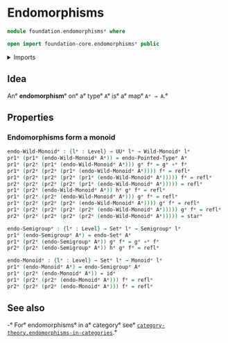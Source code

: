 # Endomorphisms

```agda
module foundation.endomorphismsᵉ where

open import foundation-core.endomorphismsᵉ public
```

<details><summary>Imports</summary>

```agda
open import foundation.dependent-pair-typesᵉ
open import foundation.unit-typeᵉ
open import foundation.universe-levelsᵉ

open import foundation-core.function-typesᵉ
open import foundation-core.identity-typesᵉ
open import foundation-core.setsᵉ

open import group-theory.monoidsᵉ
open import group-theory.semigroupsᵉ

open import structured-types.wild-monoidsᵉ
```

</details>

## Idea

Anᵉ **endomorphism**ᵉ onᵉ aᵉ typeᵉ `A`ᵉ isᵉ aᵉ mapᵉ `Aᵉ → A`.ᵉ

## Properties

### Endomorphisms form a monoid

```agda
endo-Wild-Monoidᵉ : {lᵉ : Level} → UUᵉ lᵉ → Wild-Monoidᵉ lᵉ
pr1ᵉ (pr1ᵉ (endo-Wild-Monoidᵉ Aᵉ)) = endo-Pointed-Typeᵉ Aᵉ
pr1ᵉ (pr2ᵉ (pr1ᵉ (endo-Wild-Monoidᵉ Aᵉ))) gᵉ fᵉ = gᵉ ∘ᵉ fᵉ
pr1ᵉ (pr2ᵉ (pr2ᵉ (pr1ᵉ (endo-Wild-Monoidᵉ Aᵉ)))) fᵉ = reflᵉ
pr1ᵉ (pr2ᵉ (pr2ᵉ (pr2ᵉ (pr1ᵉ (endo-Wild-Monoidᵉ Aᵉ))))) fᵉ = reflᵉ
pr2ᵉ (pr2ᵉ (pr2ᵉ (pr2ᵉ (pr1ᵉ (endo-Wild-Monoidᵉ Aᵉ))))) = reflᵉ
pr1ᵉ (pr2ᵉ (endo-Wild-Monoidᵉ Aᵉ)) hᵉ gᵉ fᵉ = reflᵉ
pr1ᵉ (pr2ᵉ (pr2ᵉ (endo-Wild-Monoidᵉ Aᵉ))) gᵉ fᵉ = reflᵉ
pr1ᵉ (pr2ᵉ (pr2ᵉ (pr2ᵉ (endo-Wild-Monoidᵉ Aᵉ)))) gᵉ fᵉ = reflᵉ
pr1ᵉ (pr2ᵉ (pr2ᵉ (pr2ᵉ (pr2ᵉ (endo-Wild-Monoidᵉ Aᵉ))))) gᵉ fᵉ = reflᵉ
pr2ᵉ (pr2ᵉ (pr2ᵉ (pr2ᵉ (pr2ᵉ (endo-Wild-Monoidᵉ Aᵉ))))) = starᵉ

endo-Semigroupᵉ : {lᵉ : Level} → Setᵉ lᵉ → Semigroupᵉ lᵉ
pr1ᵉ (endo-Semigroupᵉ Aᵉ) = endo-Setᵉ Aᵉ
pr1ᵉ (pr2ᵉ (endo-Semigroupᵉ Aᵉ)) gᵉ fᵉ = gᵉ ∘ᵉ fᵉ
pr2ᵉ (pr2ᵉ (endo-Semigroupᵉ Aᵉ)) hᵉ gᵉ fᵉ = reflᵉ

endo-Monoidᵉ : {lᵉ : Level} → Setᵉ lᵉ → Monoidᵉ lᵉ
pr1ᵉ (endo-Monoidᵉ Aᵉ) = endo-Semigroupᵉ Aᵉ
pr1ᵉ (pr2ᵉ (endo-Monoidᵉ Aᵉ)) = idᵉ
pr1ᵉ (pr2ᵉ (pr2ᵉ (endo-Monoidᵉ Aᵉ))) fᵉ = reflᵉ
pr2ᵉ (pr2ᵉ (pr2ᵉ (endo-Monoidᵉ Aᵉ))) fᵉ = reflᵉ
```

## See also

-ᵉ Forᵉ endomorphismsᵉ in aᵉ categoryᵉ seeᵉ
  [`category-theory.endomorphisms-in-categories`](category-theory.endomorphisms-in-categories.md).ᵉ